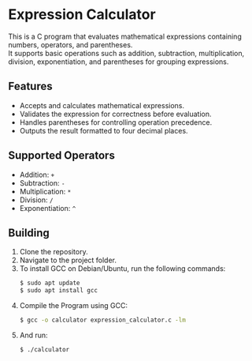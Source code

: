 # Expression Calculator

This is a C program that evaluates mathematical expressions containing numbers, operators, and parentheses.  
It supports basic operations such as addition, subtraction, multiplication, division, exponentiation, and parentheses for grouping expressions.

## Features

- Accepts and calculates mathematical expressions.
- Validates the expression for correctness before evaluation.
- Handles parentheses for controlling operation precedence.
- Outputs the result formatted to four decimal places.

## Supported Operators

- Addition: `+`
- Subtraction: `-`
- Multiplication: `*`
- Division: `/`
- Exponentiation: `^`

## Building

1. Clone the repository.
2. Navigate to the project folder.
3. To install GCC on Debian/Ubuntu, run the following commands:
    ```bash
    $ sudo apt update
    $ sudo apt install gcc
    ```
4. Compile the Program using GCC:
    ```bash
    $ gcc -o calculator expression_calculator.c -lm
    ```
5. And run:
    ```bash
    $ ./calculator
    ```
